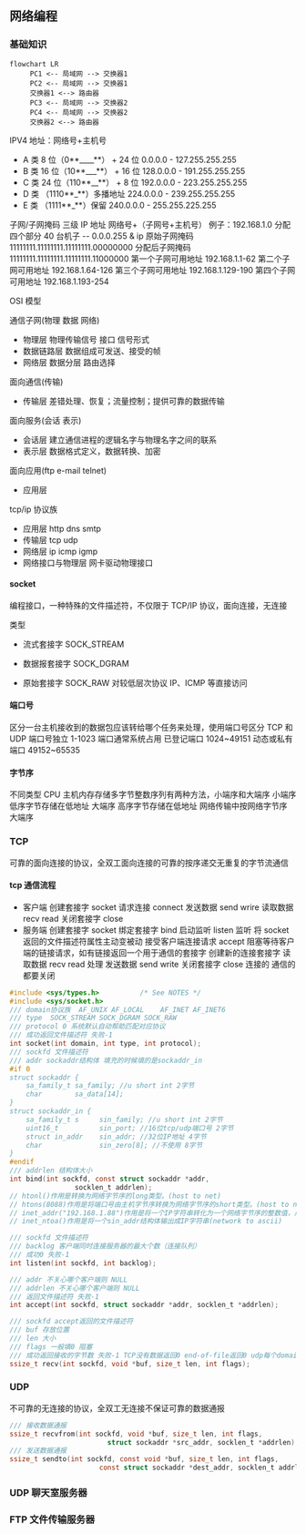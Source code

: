 ## 网络编程

### 基础知识

```mermaid
flowchart LR
     PC1 <-- 局域网 --> 交换器1
     PC2 <-- 局域网 --> 交换器1
     交换器1 <--> 路由器
     PC3 <-- 局域网 --> 交换器2
     PC4 <-- 局域网 --> 交换器2
     交换器2 <--> 路由器
```

IPV4 地址：网络号+主机号

- A 类 8 位（0**\_\_\_\_**） + 24 位
  0.0.0.0 - 127.255.255.255
- B 类 16 位（10**\_\_\_**） + 16 位
  128.0.0.0 - 191.255.255.255
- C 类 24 位（110**\_\_**） + 8 位
  192.0.0.0 - 223.255.255.255
- D 类 （1110**\_**）多播地址
  224.0.0.0 - 239.255.255.255
- E 类 （1111**\_**）保留
  240.0.0.0 - 255.255.225.255

子网/子网掩码
三级 IP 地址 网络号+（子网号+主机号）
例子：192.168.1.0 分配四个部分 40 台机子 -- 0.0.0.255 & ip
原始子网掩码 11111111.11111111.11111111.00000000
分配后子网掩码 11111111.11111111.11111111.11000000
第一个子网可用地址 192.168.1.1-62
第二个子网可用地址 192.168.1.64-126
第三个子网可用地址 192.168.1.129-190
第四个子网可用地址 192.168.1.193-254

OSI 模型

通信子网(物理 数据 网络)

- 物理层 物理传输信号 接口 信号形式
- 数据链路层 数据组成可发送、接受的帧
- 网络层 数据分层 路由选择

面向通信(传输)

- 传输层 差错处理、恢复；流量控制；提供可靠的数据传输

面向服务(会话 表示)

- 会话层 建立通信进程的逻辑名字与物理名字之间的联系
- 表示层 数据格式定义，数据转换、加密

面向应用(ftp e-mail telnet)

- 应用层

tcp/ip 协议族

- 应用层 http dns smtp
- 传输层 tcp udp
- 网络层 ip icmp igmp
- 网络接口与物理层 网卡驱动物理接口

#### socket

编程接口，一种特殊的文件描述符，不仅限于 TCP/IP 协议，面向连接，无连接

类型

- 流式套接字 SOCK_STREAM

- 数据报套接字 SOCK_DGRAM

- 原始套接字 SOCK_RAW
  对较低层次协议 IP、ICMP 等直接访问

#### 端口号

区分一台主机接收到的数据包应该转给哪个任务来处理，使用端口号区分
TCP 和 UDP 端口号独立
1-1023 端口通常系统占用
已登记端口 1024~49151
动态或私有端口 49152~65535

#### 字节序

不同类型 CPU 主机内存存储多字节整数序列有两种方法，小端序和大端序
小端序 低序字节存储在低地址
大端序 高序字节存储在低地址
网络传输中按网络字节序 大端序

### TCP

可靠的面向连接的协议，全双工面向连接的可靠的按序递交无重复的字节流通信

#### tcp 通信流程

- 客户端
  创建套接字 socket
  请求连接 connect
  发送数据 send wrire
  读取数据 recv read
  关闭套接字 close
- 服务端
  创建套接字 socket
  绑定套接字 bind
  启动监听 listen 监听 将 socket 返回的文件描述符属性主动变被动
  接受客户端连接请求 accept 阻塞等待客户端的链接请求，如有链接返回一个用于通信的套接字
  创建新的连接套接字
  读取数据 recv read
  处理
  发送数据 send write
  关闭套接字 close 连接的 通信的都要关闭

```c
#include <sys/types.h>          /* See NOTES */
#include <sys/socket.h>
/// domain协议族  AF_UNIX AF_LOCAL    AF_INET AF_INET6
/// type  SOCK_STREAM SOCK_DGRAM SOCK_RAW
/// protocol 0 系统默认自动帮助匹配对应协议
/// 成功返回文件描述符 失败-1
int socket(int domain, int type, int protocol);
/// sockfd 文件描述符
/// addr sockaddr结构体 填充的时候填的是sockaddr_in
#if 0
struct sockaddr {
    sa_family_t sa_family; //u short int 2字节
    char        sa_data[14];
}
struct sockaddr_in {
    sa_family_t s     sin_family; //u short int 2字节
    uint16_t          sin_port; //16位tcp/udp端口号 2字节
    struct in_addr    sin_addr; //32位IP地址 4字节
    char              sin_zero[8]; //不使用 8字节
}
#endif
/// addrlen 结构体大小
int bind(int sockfd, const struct sockaddr *addr,
                socklen_t addrlen);
// htonl()作用是转换为网络字节序的long类型。(host to net)
// htons(8088)作用是将端口号由主机字节序转换为网络字节序的short类型。(host to net)
// inet_addr("192.168.1.88")作用是将一个IP字符串转化为一个网络字节序的整数值，用于sockaddr_in.sin_addr.s_addr
// inet_ntoa()作用是将一个sin_addr结构体输出成IP字符串(network to ascii)

/// sockfd 文件描述符
/// backlog 客户端同时连接服务器的最大个数（连接队列）
/// 成功0 失败-1
int listen(int sockfd, int backlog);

/// addr 不关心哪个客户端则 NULL
/// addrlen 不关心哪个客户端则 NULL
/// 返回文件描述符 失败-1
int accept(int sockfd, struct sockaddr *addr, socklen_t *addrlen);

/// sockfd accept返回的文件描述符
/// buf 存放位置
/// len 大小
/// flags 一般填0 阻塞
/// 成功返回接收的字节数 失败-1 TCP没有数据返回0 end-of-file返回0 udp每个domain最后返回0
ssize_t recv(int sockfd, void *buf, size_t len, int flags);
```

### UDP

不可靠的无连接的协议，全双工无连接不保证可靠的数据通报

```c
/// 接收数据通报
ssize_t recvfrom(int sockfd, void *buf, size_t len, int flags,
                        struct sockaddr *src_addr, socklen_t *addrlen);
/// 发送数据通报
ssize_t sendto(int sockfd, const void *buf, size_t len, int flags,
                      const struct sockaddr *dest_addr, socklen_t addrlen);
```

### UDP 聊天室服务器

### FTP 文件传输服务器
